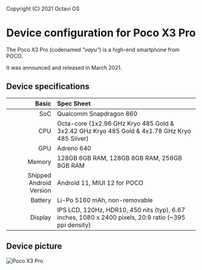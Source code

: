 Copyright (C) 2021 Octavi OS

Device configuration for Poco X3 Pro
=========================================

The Poco X3 Pro (codenamed _"vayu"_) is a high-end smartphone from POCO.

It was announced and released in March 2021.

## Device specifications

Basic   | Spec Sheet
-------:|:-------------------------
SoC     | Qualcomm Snapdragon 860
CPU     | Octa-core (1x2.96 GHz Kryo 485 Gold & 3x2.42 GHz Kryo 485 Gold & 4x1.78 GHz Kryo 485 Silver)
GPU     | Adreno 640
Memory  | 128GB 6GB RAM, 128GB 8GB RAM, 256GB 8GB RAM
Shipped Android Version | Android 11, MIUI 12 for POCO
Battery | Li-Po 5160 mAh, non-removable
Display | IPS LCD, 120Hz, HDR10, 450 nits (typ), 6.67 inches, 1080 x 2400 pixels, 20:9 ratio (~395 ppi density)

## Device picture

![Poco X3 Pro](https://fdn2.gsmarena.com/vv/pics/xiaomi/xiaomi-poco-x3-pro-1.jpg "Poco X3 Pro")

